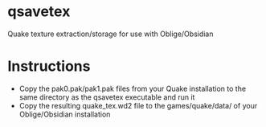 # qsavetex
Quake texture extraction/storage for use with Oblige/Obsidian

# Instructions
- Copy the pak0.pak/pak1.pak files from your Quake installation to the same directory as the qsavetex executable and run it
- Copy the resulting quake_tex.wd2 file to the games/quake/data/ of your Oblige/Obsidian installation